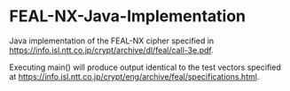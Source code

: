 # FEAL-NX-Java-Implementation
Java implementation of the FEAL-NX cipher specified in https://info.isl.ntt.co.jp/crypt/archive/dl/feal/call-3e.pdf.

Executing main() will produce output identical to the test vectors specified at https://info.isl.ntt.co.jp/crypt/eng/archive/feal/specifications.html.
